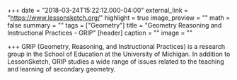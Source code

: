 +++
date = "2018-03-24T15:22:12.000-04:00"
external_link = "https://www.lessonsketch.org/"
highlight = true
image_preview = ""
math = false
summary = ""
tags = ["Geometry"]
title = "Geometry Reasoning and Instructional Practices - GRIP"
[header]
caption = ""
image = ""

+++
GRIP (Geometry, Reasoning, and Instructional Practices) is a research group in the School of Education at the University of Michigan. In addition to LessonSketch, GRIP studies a wide range of issues related to the teaching and learning of secondary geometry.